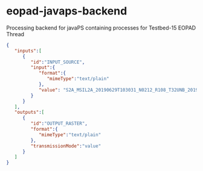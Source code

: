 # eopad-javaps-backend

Processing backend for javaPS containing processes for Testbed-15 EOPAD Thread

```json
{
   "inputs":[
      {
         "id":"INPUT_SOURCE",
         "input":{
            "format":{
               "mimeType":"text/plain"
            },
            "value": "S2A_MSIL2A_20190629T103031_N0212_R108_T32UNB_20190629T135351"
         }
      }
   ],
   "outputs":[
      {
         "id":"OUTPUT_RASTER",
         "format":{
            "mimeType":"text/plain"
         },
         "transmissionMode":"value"
      }
   ]
}
```